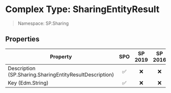 # Complex Type: SharingEntityResult

> Namespace: SP.Sharing

## Properties

Property | SPO | SP 2019 | SP 2016 | SP 2013
----------|:---:|:-------:|:-------:|:-------:
Description (SP.Sharing.SharingEntityResultDescription) | ✅ | ❌ | ❌ | ❌
Key (Edm.String) | ✅ | ❌ | ❌ | ❌